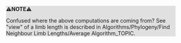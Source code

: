 <div style="margin:2em; background-color: #e0e0e0;">

<strong>⚠️NOTE️️️⚠️</strong>

Confused where the above computations are coming from? See "view" of a limb length is described in Algorithms/Phylogeny/Find Neighbour Limb Lengths/Average Algorithm_TOPIC.
</div>

